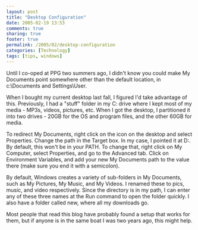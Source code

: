 ```yaml
---
layout: post
title: "Desktop Configuration"
date: 2005-02-19 13:53
comments: true
sharing: true
footer: true
permalink: /2005/02/desktop-configuration
categories: [Technology]
tags: [tips, windows]
---
```

Until I co-oped at PPG two summers ago, I didn't know you could make My Documents point somewhere other than the default location, in c:\Documents and Settings\User\.

When I bought my current desktop last fall, I figured I'd take advantage of this.  Previously, I had a "stuff" folder in my C: drive where I kept most of my media - MP3s, videos, pictures, etc.  When I got the desktop, I partitioned it into two drives - 20GB for the OS and program files, and the other 60GB for media.

To redirect My Documents, right click on the icon on the desktop and select Properties.  Change the path in the Target box.  In my case, I pointed it at D:.  By default, this won't be in your PATH. To change that, right click on My Computer, select Properties, and go to the Advanced tab.  Click on Environment Variables, and add your new My Documents path to the value there (make sure you end it with a semicolon).

By default, Windows creates a variety of sub-folders in My Documents, such as My Pictures, My Music, and My Videos.  I renamed these to pics, music, and video respectively.  Since the directory is in my path, I can enter any of these three names at the Run command to open the folder quickly.  I also have a folder called new, where all my downloads go.

Most people that read this blog have probably found a setup that works for them, but if anyone is in the same boat I was two years ago, this might help.
